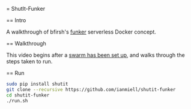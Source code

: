 = ShutIt-Funker

== Intro

A walkthrough of bfirsh's [funker](https://github.com/bfirsh/funker) serverless Docker concept.

== Walkthrough

This video begins after a [swarm has been set up](https://github.com/ianmiell/shutit-library/tree/master/swarm), and walks through the steps taken to run.

== Run

```sh
sudo pip install shutit
git clone --recursive https://github.com/ianmiell/shutit-funker
cd shutit-funker
./run.sh
```

